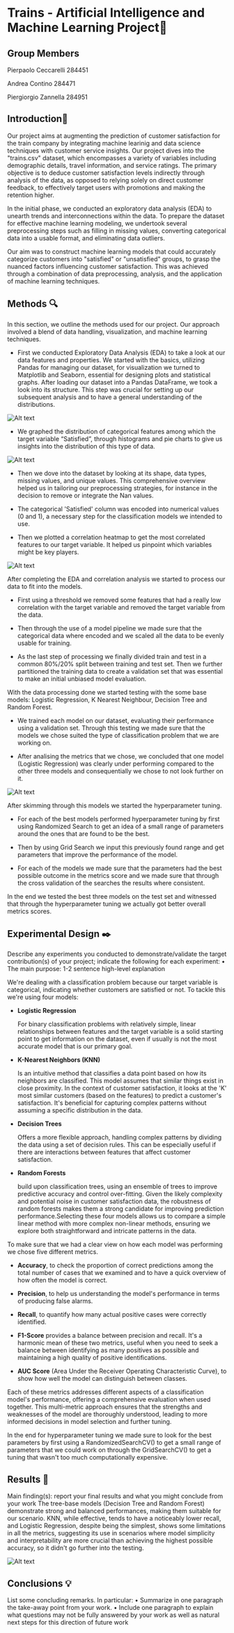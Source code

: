 # **Trains - Artificial Intelligence and Machine Learning Project**🚆
## Group Members

Pierpaolo Ceccarelli 284451

Andrea Contino 284471

Piergiorgio Zannella 284951

## Introduction🚂

Our project aims at augmenting the prediction of customer satisfaction for the train company by integrating machine learinig and data science techniques with customer service insights. Our project dives into the "trains.csv" dataset, which encompasses a variety of variables including demographic details, travel information, and service ratings. The primary objective is to deduce customer satisfaction levels indirectly through analysis of the data, as opposed to relying solely on direct customer feedback, to effectively target users with promotions and making the retention higher.

In the initial phase, we conducted an exploratory data analysis (EDA) to unearth trends and interconnections within the data. To prepare the dataset for effective machine learning modeling, we undertook several preprocessing steps such as filling in missing values, converting categorical data into a usable format, and eliminating data outliers. 

Our aim was to construct machine learning models that could accurately categorize customers into "satisfied" or "unsatisfied" groups, to grasp the nuanced factors influencing customer satisfaction. This was achieved through a combination of data preprocessing, analysis, and the application of machine learning techniques.

## Methods 🔍

In this section, we outline the methods used for our project. Our approach involved a blend of data handling, visualization, and machine learning techniques.

- First we conducted Exploratory Data Analysis (EDA) to take a look at our data features and properties. We started with the basics, utilizing Pandas for managing our dataset, for visualization we turned to Matplotlib and Seaborn, essential  for designing plots and statistical graphs. After loading our dataset into a Pandas DataFrame, we took a look into its structure. This step was crucial for setting up our subsequent analysis and to have a general understanding of the distributions. 

![Alt text](images/distributions.png)

- We graphed the distribution of categorical features among which the target variable “Satisfied”, through histograms and pie charts to give us insights into the distribution of this type of data. 

![Alt text](images/piechart.png)

- Then we dove into the dataset by looking at its shape, data types, missing values, and unique values. This comprehensive overview helped us in tailoring our preprocessing strategies, for instance in the decision to remove or integrate the Nan values.

- The categorical 'Satisfied' column was encoded into numerical values (0 and 1), a necessary step for the classification models we intended to use. 

- Then we plotted a correlation heatmap to get the most correlated features to our target variable. It helped us pinpoint which variables might be key players. 

![Alt text](images/correlation.png)

After completing the EDA and correlation analysis we started to process our data to fit into the models.

- First using a threshold we removed some features that had a really low correlation with the target variable and removed the target variable from the data.

- Then through the use of a model pipeline we made sure that the categorical data where encoded and we scaled all the data to be evenly usable for training.

- As the last step of processing we finally divided train and test in a common 80%/20% split between training and test set. Then we further partitioned the training data to create a validation set that was essential to make an initial unbiased model evaluation.

With the data processing done we started testing with the some base models: Logistic Regression, K Nearest Neighbour, Decision Tree and Random Forest.

- We trained each model on our dataset, evaluating their performance using a validation set. Through this testing we made sure that the models we chose suited the type of classification problem that we are working on.

- After analising the metrics that we chose, we concluded that one model (Logistic Regression) was clearly under performing compared to the other three models and consequentially we chose to not look further on it.

![Alt text](images/basemodelsmetrics.png)

After skimming through this models we started the hyperparameter tuning.

- For each of the best models performed hyperparameter tuning by first using Randomized Search to get an idea of a small range of parameters around the ones that are found to be the best.

- Then by using Grid Search we input this previously found range and get parameters that improve the performance of the model.

- For each of the models we made sure that the parameters had the best possible outcome in the metrics score and we made sure that through the cross validation of the searches the results where consistent.

In the end we tested the best three models on the test set and witnessed that through the hyperparameter tuning we actually got better overall metrics scores.

## Experimental Design ✒️

Describe any experiments you conducted to 
demonstrate/validate the target contribution(s) of your project; indicate the 
following for each experiment: 
• The main purpose: 1-2 sentence high-level explanation 

We're dealing with a classification problem because our target variable is categorical, indicating whether customers are satisfied or not. To tackle this we're using four models:

- **Logistic Regression** 
    
    For binary classification problems with relatively simple, linear relationships between features and the target variable is a solid starting point to get information on the dataset, even if usually is not the most accurate model that is our primary goal.

- **K-Nearest Neighbors (KNN)** 
    
    Is an intuitive method that classifies a data point based on how its neighbors are classified. This model assumes that similar things exist in close proximity. In the context of customer satisfaction, it looks at the 'K' most similar customers (based on the features) to predict a customer's satisfaction. It's beneficial for capturing complex patterns without assuming a specific distribution in the data.

- **Decision Trees** 

    Offers a more flexible approach, handling complex patterns by dividing the data using a set of decision rules. This can be especially useful if there are interactions between features that affect customer satisfaction.

- **Random Forests** 

    build upon classification trees, using an ensemble of trees to improve predictive accuracy and control over-fitting. Given the likely complexity and potential noise in customer satisfaction data, the robustness of random forests makes them a strong candidate for improving prediction performance.Selecting these four models allows us to compare a simple linear method with more complex non-linear methods, ensuring we explore both straightforward and intricate patterns in the data.

To make sure that we had a clear view on how each model was performing we chose five different metrics.

- **Accuracy**, to check the proportion of correct predictions among the total number of cases that we examined and to have a quick overview of how often the model is correct.

- **Precision**, to help us understanding the model's performance in terms of producing false alarms.

- **Recall**, to quantify how many actual positive cases were correctly identified.

- **F1-Score** provides a balance between precision and recall. It's a harmonic mean of these two metrics, useful when you need to seek a balance between identifying as many positives as possible and maintaining a high quality of positive identifications.

- **AUC Score** (Area Under the Receiver Operating Characteristic Curve), to show how well the model can distinguish between classes.

Each of these metrics addresses different aspects of a classification model's performance, offering a comprehensive evaluation when used together. This multi-metric approach ensures that the strengths and weaknesses of the model are thoroughly understood, leading to more informed decisions in model selection and further tuning.

In the end for hyperparameter tuning we made sure to look for the best parameters by first using a RandomizedSearchCV() to get a small range of parameters that we could work on through the GridSearchCV() to get a tuning that wasn't too much computationally expensive.

## Results 📑
Main finding(s): report your final results and what you might conclude 
from your work 
The tree-base models (Decision Tree and Random Forest) demonstrate strong and balanced performances, making them suitable for our scenario. KNN, while effective, tends to have a noticeably lower recall, and Logistic Regression, despite being the simplest, shows some limitations in all the metrics, suggesting its use in scenarios where model simplicity and interpretability are more crucial than achieving the highest possible accuracy, so it didn't go further into the testing.

![Alt text](images/testmodelsmetrics.png)

## Conclusions 💡

List some concluding remarks. In particular: 
• Summarize in one paragraph the take-away point from your work. 
• Include one paragraph to explain what questions may not be fully 
answered by your work as well as natural next steps for this direction of 
future work
